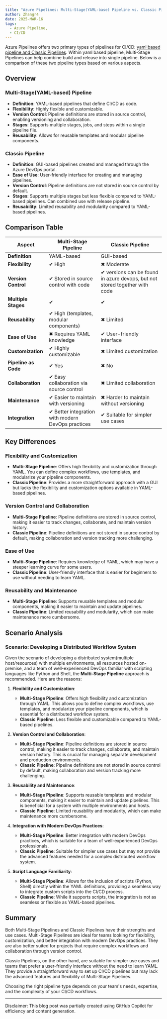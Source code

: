 ```yaml
---
title: "Azure Pipelines: Multi-Stage(YAML-base) Pipeline vs. Classic Pipeline"
author: Zhangr4
date: 2025-MAR-16
tags:  
  - Azure Pipeline, 
  - CI/CD
---
```


Azure Pipelines offers two primary types of pipelines for CI/CD: [yaml based pipeline and Classic Pipelines](https://learn.microsoft.com/en-us/azure/devops/pipelines/get-started/pipelines-get-started?view=azure-devops). Within yaml based pipeline, Multi-Stage Pipelines can help combine build and release into single pipeline. Below is a comparison of these two pipeline types based on various aspects.

<!-- more -->

## Overview

### Multi-Stage(YAML-based) Pipeline

- **Definition**: YAML-based pipelines that define CI/CD as code.
- **Flexibility**: Highly flexible and customizable.
- **Version Control**: Pipeline definitions are stored in source control, enabling versioning and collaboration.
- **Stages**: Supports multiple stages, jobs, and steps within a single pipeline file.
- **Reusability**: Allows for reusable templates and modular pipeline components.

### Classic Pipeline

- **Definition**: GUI-based pipelines created and managed through the Azure DevOps portal.
- **Ease of Use**: User-friendly interface for creating and managing pipelines.
- **Version Control**: Pipeline definitions are not stored in source control by default.
- **Stages**: Supports multiple stages but less flexible compared to YAML-based pipelines. Can combined use with release pipeline.
- **Reusability**: Limited reusability and modularity compared to YAML-based pipelines.

## Comparison Table

| Aspect                | Multi-Stage Pipeline                  | Classic Pipeline                      |
|-----------------------|---------------------------------------|---------------------------------------|
| **Definition**        | YAML-based                            | GUI-based                             |
| **Flexibility**       | ✔ High                                | ✖ Moderate                            |
| **Version Control**   | ✔ Stored in source control with code            | ✔ versions can be found in azure devops, but not stored together with code |
| **Multiple Stages**            | ✔ | ✔             |
| **Reusability**       | ✔ High (templates, modular components) | ✖ Limited                             |
| **Ease of Use**       | ✖ Requires YAML knowledge             | ✔ User-friendly interface             |
| **Customization**     | ✔ Highly customizable                 | ✖ Limited customization               |
| **Pipeline as Code**  | ✔ Yes                                 | ✖ No                                  |
| **Collaboration**     | ✔ Easy collaboration via source control | ✖ Limited collaboration               |
| **Maintenance**       | ✔ Easier to maintain with versioning  | ✖ Harder to maintain without versioning |
| **Integration**       | ✔ Better integration with modern DevOps practices | ✔ Suitable for simpler use cases       |

## Key Differences

### Flexibility and Customization

- **Multi-Stage Pipeline**: Offers high flexibility and customization through YAML. You can define complex workflows, use templates, and modularize your pipeline components.
- **Classic Pipeline**: Provides a more straightforward approach with a GUI but lacks the flexibility and customization options available in YAML-based pipelines.

### Version Control and Collaboration

- **Multi-Stage Pipeline**: Pipeline definitions are stored in source control, making it easier to track changes, collaborate, and maintain version history.
- **Classic Pipeline**: Pipeline definitions are not stored in source control by default, making collaboration and version tracking more challenging.

### Ease of Use

- **Multi-Stage Pipeline**: Requires knowledge of YAML, which may have a steeper learning curve for some users.
- **Classic Pipeline**: User-friendly interface that is easier for beginners to use without needing to learn YAML.

### Reusability and Maintenance

- **Multi-Stage Pipeline**: Supports reusable templates and modular components, making it easier to maintain and update pipelines.
- **Classic Pipeline**: Limited reusability and modularity, which can make maintenance more cumbersome.

## Scenario Analysis

### Scenario: Developing a Distributed Workflow System

Given the scenario of developing a distributed system(multiple host/resources) with multiple environments, all resources hosted on-premise, and a team of well-experienced DevOps familiar with scripting languages like Python and Shell, the **Multi-Stage Pipeline** approach is recommended. Here are the reasons:

1. **Flexibility and Customization**:
   - **Multi-Stage Pipeline**: Offers high flexibility and customization through YAML. This allows you to define complex workflows, use templates, and modularize your pipeline components, which is essential for a distributed workflow system.
   - **Classic Pipeline**: Less flexible and customizable compared to YAML-based pipelines.

2. **Version Control and Collaboration**:
   - **Multi-Stage Pipeline**: Pipeline definitions are stored in source control, making it easier to track changes, collaborate, and maintain version history. This is crucial for managing separate development and production environments.
   - **Classic Pipeline**: Pipeline definitions are not stored in source control by default, making collaboration and version tracking more challenging.

3. **Reusability and Maintenance**:
   - **Multi-Stage Pipeline**: Supports reusable templates and modular components, making it easier to maintain and update pipelines. This is beneficial for a system with multiple environments and hosts.
   - **Classic Pipeline**: Limited reusability and modularity, which can make maintenance more cumbersome.

4. **Integration with Modern DevOps Practices**:
   - **Multi-Stage Pipeline**: Better integration with modern DevOps practices, which is suitable for a team of well-experienced DevOps professionals.
   - **Classic Pipeline**: Suitable for simpler use cases but may not provide the advanced features needed for a complex distributed workflow system.

5. **Script Language Familiarity**:
   - **Multi-Stage Pipeline**: Allows for the inclusion of scripts (Python, Shell) directly within the YAML definitions, providing a seamless way to integrate custom scripts into the CI/CD process.
   - **Classic Pipeline**: While it supports scripts, the integration is not as seamless or flexible as YAML-based pipelines.

## Summary

Both Multi-Stage Pipelines and Classic Pipelines have their strengths and use cases. Multi-Stage Pipelines are ideal for teams looking for flexibility, customization, and better integration with modern DevOps practices. They are also better suited for projects that require complex workflows and collaboration through version control.

Classic Pipelines, on the other hand, are suitable for simpler use cases and teams that prefer a user-friendly interface without the need to learn YAML. They provide a straightforward way to set up CI/CD pipelines but may lack the advanced features and flexibility of Multi-Stage Pipelines.

Choosing the right pipeline type depends on your team's needs, expertise, and the complexity of your CI/CD workflows.

___

Disclaimer: This blog post was partially created using GitHub Copilot for efficiency and content generation.
